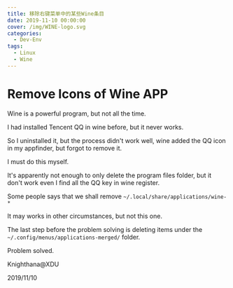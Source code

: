 ```yaml
---
title: 移除右键菜单中的某些Wine条目
date: 2019-11-10 00:00:00
cover: /img/WINE-logo.svg
categories:
  - Dev-Env
tags: 
  - Linux
  - Wine
---
```


# Remove Icons of Wine APP

Wine is a powerful program, but not all the time.

I had installed Tencent QQ in wine before, but it never works.

So I uninstalled it, but the process didn't work well, wine added the QQ icon in my appfinder, but forgot to remove it.

I must do this myself.

It's apparently not enough to only delete the program files folder, but it don't work even I find all the QQ key in wine register.

Some people says that we shall remove `~/.local/share/applications/wine-*`

It may works in other circumstances, but not this one.

The last step before the problem solving is deleting items under the `~/.config/menus/applications-merged/` folder.

Problem solved.

Knighthana@XDU

2019/11/10

